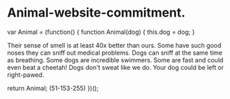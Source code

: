 # Animal-website-commitment. 
var Animal = (function() {
  function Animal(dog) {
    this.dog = dog;
  }
<p> Their sense of smell is at least 40x better than ours. 
Some have such good noses they can sniff out medical problems. 
Dogs can sniff at the same time as breathing. 
Some dogs are incredible swimmers. 
Some are fast and could even beat a cheetah! 
Dogs don't sweat like we do. 
Your dog could be left or right-pawed. </p>
  return Animal;
  <colors>(51-153-255)</colors>
})();
